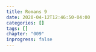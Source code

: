 ```yaml
---
title: Romans 9
date: 2020-04-12T12:46:50-04:00
categories: []
tags: []
chapter: "009"
inprogress: false
---
```


